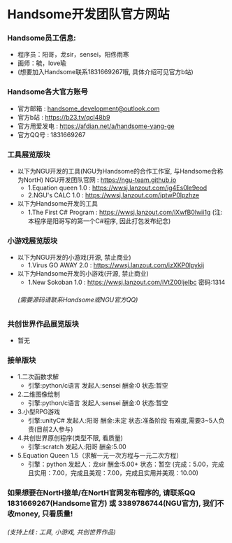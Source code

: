# Handsome开发团队官方网站
### Handsome员工信息:
- 程序员：阳哥，龙sir，sensei，阳佟雨寒                                      
- 画师：毓，love瑜
- (想要加入Handsome联系1831669267哦, 具体介绍可见官方b站)
                       
### Handsome各大官方账号
- 官方邮箱 : handsome_development@outlook.com
- 官方b站 : <https://b23.tv/qcl48b9>    
- 官方用爱发电 : <https://afdian.net/a/handsome-yang-ge>
- 官方QQ号 : 1831669267

### 工具展览版块
- 以下为NGU开发的工具(NGU为Handsome的合作工作室, 与Handsome合称为NortH) NGU开发团队官网 : <https://ngu-team.github.io>
  - 1.Equation queen 1.0 : <https://wwsj.lanzout.com/ig4Es0le9eod>
  - 2.NGU's CALC 1.0 : <https://wwsj.lanzout.com/iptwP0lpzhze>
- 以下为Handsome开发的工具
  - 1.The First C# Program : <https://wwsj.lanzout.com/iXwfB0lwii1g> (注:本程序是阳哥写的第一个C#程序, 因此打包发布纪念)

### 小游戏展览版块
- 以下为NGU开发的小游戏(开源, 禁止商业)
  - 1.Virus GO AWAY 2.0 : <https://wwsj.lanzout.com/izXKP0lpykij>
- 以下为Handsome开发的小游戏(开源, 禁止商业)
  - 1.New Sokoban 1.0 : <https://wwsj.lanzout.com/iVtZ00ljelbc> 密码:1314
  ###### (需要源码请联系Handsome或NGU官方QQ)

### 共创世界作品展览版块
- 暂无

### 接单版块
- 1.二次函数求解
  - 引擎:python/c语言 发起人:sensei 酬金:0 状态:暂空
- 2.二维图像绘制
  - 引擎:python/c语言 发起人:sensei 酬金:0 状态:暂空
- 3.小型RPG游戏
  - 引擎:unityC# 发起人:阳哥 酬金:未定 状态:准备阶段 有难度,需要3~5人负责(目前2人参与)
- 4.共创世界原创程序(类型不限, 看质量)
  - 引擎:scratch 发起人:阳哥 酬金:5.00 
- 5.Equation Queen 1.5（求解一元一次方程与一元二次方程）
  - 引擎：python 发起人：龙sir 酬金:5.00+ 状态：暂空 (完成：5.00，完成且实用：7.00，完成且美观：7.00，完成且实用并美观：10.00)

### 如果想要在NortH接单/在NortH官网发布程序的, 请联系QQ 1831669267(Handsome官方) 或 3389786744(NGU官方), 我们不收money, 只看质量!
###### (支持上线 : 工具, 小游戏, 共创世界作品)
